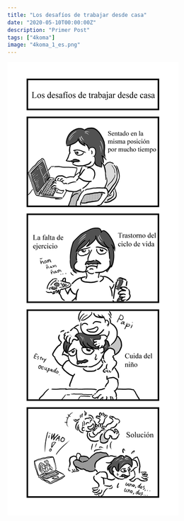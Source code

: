 ```yaml
---
title: "Los desafíos de trabajar desde casa"
date: "2020-05-10T00:00:00Z"
description: "Primer Post"
tags: ["4koma"]
image: "4koma_1_es.png"
---
```


![](./4koma_1_es.png)
